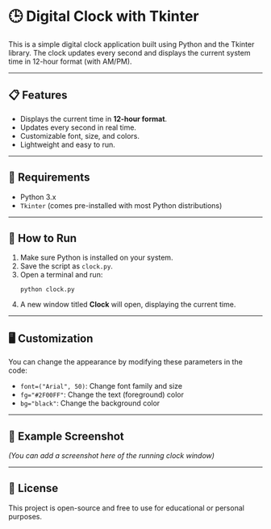 <h1>🕒 Digital Clock with Tkinter</h1>

<p>This is a simple digital clock application built using Python and the Tkinter library. The clock updates every second and displays the current system time in 12-hour format (with AM/PM).</p>

<hr />

<h2>📋 Features</h2>
<ul>
  <li>Displays the current time in <strong>12-hour format</strong>.</li>
  <li>Updates every second in real time.</li>
  <li>Customizable font, size, and colors.</li>
  <li>Lightweight and easy to run.</li>
</ul>

<hr />

<h2>🧰 Requirements</h2>
<ul>
  <li>Python 3.x</li>
  <li><code>Tkinter</code> (comes pre-installed with most Python distributions)</li>
</ul>

<hr />

<h2>🚀 How to Run</h2>
<ol>
  <li>Make sure Python is installed on your system.</li>
  <li>Save the script as <code>clock.py</code>.</li>
  <li>Open a terminal and run:
    <pre><code>python clock.py</code></pre>
  </li>
  <li>A new window titled <strong>Clock</strong> will open, displaying the current time.</li>
</ol>

<hr />

<h2>🖥️ Customization</h2>
<p>You can change the appearance by modifying these parameters in the code:</p>
<ul>
  <li><code>font=("Arial", 50)</code>: Change font family and size</li>
  <li><code>fg="#2F00FF"</code>: Change the text (foreground) color</li>
  <li><code>bg="black"</code>: Change the background color</li>
</ul>

<hr />

<h2>📎 Example Screenshot</h2>
<p><em>(You can add a screenshot here of the running clock window)</em></p>

---

<h2>📄 License</h2>
<p>This project is open-source and free to use for educational or personal purposes.</p>
